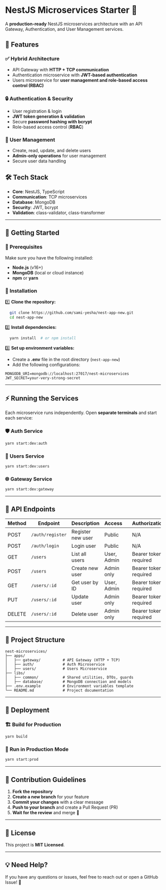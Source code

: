 # NestJS Microservices Starter 🚀

A **production-ready** NestJS microservices architecture with an API Gateway, Authentication, and User Management services.

## 📌 Features

### ✅ **Hybrid Architecture**
- API Gateway with **HTTP + TCP communication**
- Authentication microservice with **JWT-based authentication**
- Users microservice for **user management and role-based access control (RBAC)**

### 🔒 **Authentication & Security**
- User registration & login
- **JWT token generation & validation**
- Secure **password hashing with bcrypt**
- Role-based access control (**RBAC**)

### 👥 **User Management**
- Create, read, update, and delete users
- **Admin-only operations** for user management
- Secure user data handling

## 🛠 **Tech Stack**

- **Core**: NestJS, TypeScript
- **Communication**: TCP microservices
- **Database**: MongoDB
- **Security**: JWT, bcrypt
- **Validation**: class-validator, class-transformer

---

## 🚀 Getting Started

### 📌 Prerequisites

Make sure you have the following installed:
- **Node.js** (v16+)
- **MongoDB** (local or cloud instance)
- **npm** or **yarn**

### 🔧 Installation

1️⃣ **Clone the repository:**
```bash
  git clone https://github.com/sami-yesha/nest-app-new.git
  cd nest-app-new
```

2️⃣ **Install dependencies:**
```bash
  yarn install  # or npm install
```

3️⃣ **Set up environment variables:**
- Create a **.env** file in the root directory (`nest-app-new`)
- Add the following configurations:

```env
MONGODB_URI=mongodb://localhost:27017/nest-microservices
JWT_SECRET=your-very-strong-secret
```

---

## ⚡ Running the Services

Each microservice runs independently. Open **separate terminals** and start each service:

### 🛡 **Auth Service**
```bash
yarn start:dev:auth
```

### 👥 **Users Service**
```bash
yarn start:dev:users
```

### 🌐 **Gateway Service**
```bash
yarn start:dev:gateway
```

---

## 📡 API Endpoints

| Method | Endpoint       | Description         | Access |         | Authorization
|--------|---------------|---------------------|--------|----------|-------------
| POST   | `/auth/register` | Register new user  | Public |          | N/A
| POST   | `/auth/login`    | Login user        | Public |           | N/A
| GET    | `/users`        | List all users     | User, Admin |      | Bearer token required
| POST   | `/users`        | Create new user    | Admin only |       | Bearer token required
| GET    | `/users/:id`    | Get user by ID     | User, Admin |      | Bearer token required
| PUT    | `/users/:id`    | Update user        | Admin only |       | Bearer token required
| DELETE | `/users/:id`    | Delete user        | Admin only |       | Bearer token required

---

## 📂 Project Structure

```
nest-microservices/
├── apps/
│   ├── gateway/          # API Gateway (HTTP + TCP)
│   ├── auth/             # Auth Microservice
│   ├── users/            # Users Microservice
├── libs/
│   ├── common/           # Shared utilities, DTOs, guards
│   ├── database/         # MongoDB connection and models
├── .env.example          # Environment variables template
└── README.md             # Project documentation
```

---

## 🚀 Deployment

### 🏗 **Build for Production**
```bash
yarn build
```

### 🚀 **Run in Production Mode**
```bash
yarn start:prod
```

---

## 🤝 Contribution Guidelines

1. **Fork the repository**
2. **Create a new branch** for your feature
3. **Commit your changes** with a clear message
4. **Push to your branch** and create a Pull Request (PR)
5. **Wait for the review** and merge 🎉

---

## 📜 License

This project is **MIT Licensed**.

---

## 💡 Need Help?

If you have any questions or issues, feel free to reach out or open a GitHub Issue! 🚀

